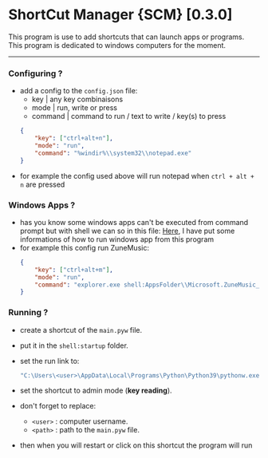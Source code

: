 # ShortCut Manager {SCM} [0.3.0]

This program is use to add shortcuts that can launch apps or programs.
This program is dedicated to windows computers for the moment.

------


### Configuring ?

- add a config to the `config.json` file:
	* key		| any key combinaisons
	* mode		| run, write or press
	* command	| command to run / text to write / key(s) to press
	```json
	{
		"key": ["ctrl+alt+n"],	
		"mode": "run",
		"command": "%windir%\\system32\\notepad.exe"
	}
	```
- for example the config used above will run notepad when `ctrl + alt + n` are pressed


### Windows Apps ?

- has you know some windows apps can't be executed from command prompt but with shell we can so in this file: [Here](./get_winapp_startcode.txt), I have put some informations of how to run windows app from this program
- for example this config run ZuneMusic:
	```json
	{
		"key": ["ctrl+alt+m"],
		"mode": "run",
		"command": "explorer.exe shell:AppsFolder\\Microsoft.ZuneMusic_8wekyb3d8bbwe!Microsoft.ZuneMusic"
	}
	```

### Running ?

- create a shortcut of the `main.pyw` file.
- put it in the `shell:startup` folder.

- set the run link to:
	```cmd
	"C:\Users\<user>\AppData\Local\Programs\Python\Python39\pythonw.exe" "C:\Users\<user>\<path>\main.pyw"
	```
- set the shortcut to admin mode (**key reading**).
- don't forget to replace:
	* `<user>` : computer username.
	* `<path>` : path to the `main.pyw` file.
- then when you will restart or click on this shortcut the program will run

